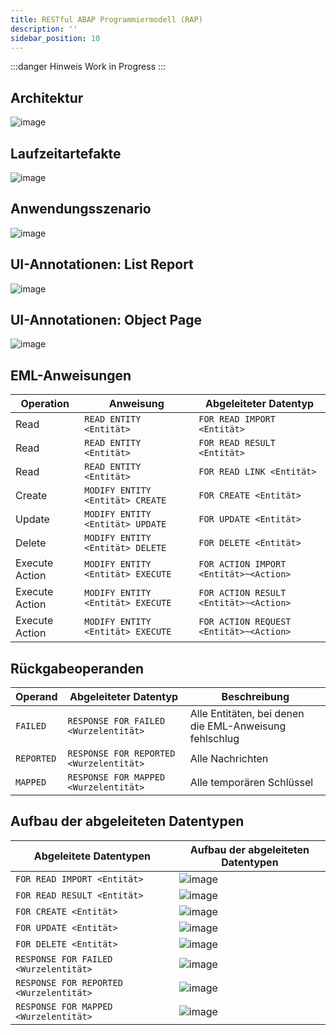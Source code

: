 ```yaml
---
title: RESTful ABAP Programmiermodell (RAP)
description: ''
sidebar_position: 10
---
```


:::danger Hinweis
Work in Progress
:::

## Architektur
![image](https://user-images.githubusercontent.com/47243617/202891827-c294a4bd-efe5-464c-bc30-43de79816a62.png)

## Laufzeitartefakte
![image](https://user-images.githubusercontent.com/47243617/202892502-6dbfc72d-928c-4dd7-a717-a88a0201e4bb.png)

## Anwendungsszenario
![image](https://user-images.githubusercontent.com/47243617/202892529-9e9f0ca1-6830-4cd9-9568-f735de72b9f3.png)

## UI-Annotationen: List Report
![image](https://user-images.githubusercontent.com/47243617/202893358-7a914f1c-78b6-47c9-b8aa-7c9f574a6ad0.png)

## UI-Annotationen: Object Page
![image](https://user-images.githubusercontent.com/47243617/202980258-4e2c817d-b86d-44d8-a3e2-f443461755fd.png)

## EML-Anweisungen
| Operation      | Anweisung                         | Abgeleiteter Datentyp                   |
| -------------- | --------------------------------- | --------------------------------------- |
| Read           | `READ ENTITY <Entität>`           | `FOR READ IMPORT <Entität>`             |
| Read           | `READ ENTITY <Entität>`           | `FOR READ RESULT <Entität>`             |
| Read           | `READ ENTITY <Entität>`           | `FOR READ LINK <Entität>`               |
| Create         | `MODIFY ENTITY <Entität> CREATE`  | `FOR CREATE <Entität>`                  |
| Update         | `MODIFY ENTITY <Entität> UPDATE`  | `FOR UPDATE <Entität>`                  |
| Delete         | `MODIFY ENTITY <Entität> DELETE`  | `FOR DELETE <Entität>`                  |
| Execute Action | `MODIFY ENTITY <Entität> EXECUTE` | `FOR ACTION IMPORT <Entität>~<Action>`  |
| Execute Action | `MODIFY ENTITY <Entität> EXECUTE` | `FOR ACTION RESULT <Entität>~<Action>`  |
| Execute Action | `MODIFY ENTITY <Entität> EXECUTE` | `FOR ACTION REQUEST <Entität>~<Action>` |

## Rückgabeoperanden
| Operand    | Abgeleiteter Datentyp                   | Beschreibung                                           |
| ---------- | --------------------------------------- | ------------------------------------------------------ |
| `FAILED`   | `RESPONSE FOR FAILED <Wurzelentität>`   | Alle Entitäten, bei denen die EML-Anweisung fehlschlug |
| `REPORTED` | `RESPONSE FOR REPORTED <Wurzelentität>` | Alle Nachrichten                                       |
| `MAPPED`   | `RESPONSE FOR MAPPED <Wurzelentität>`   | Alle temporären Schlüssel                              |

## Aufbau der abgeleiteten Datentypen
| Abgeleitete Datentypen                  | Aufbau der abgeleiteten Datentypen                                                                              |
| --------------------------------------- | --------------------------------------------------------------------------------------------------------------- |
| `FOR READ IMPORT <Entität>`             | ![image](https://user-images.githubusercontent.com/47243617/202980604-18edce03-d570-46f2-8685-f07c4e7f4848.png) |
| `FOR READ RESULT <Entität>`             | ![image](https://user-images.githubusercontent.com/47243617/202980589-4365ce22-3f87-490a-959c-f4354695ecbd.png) |
| `FOR CREATE <Entität>`                  | ![image](https://user-images.githubusercontent.com/47243617/202980642-77a95760-4750-4928-a706-f88b63aae06c.png) |
| `FOR UPDATE <Entität>`                  | ![image](https://user-images.githubusercontent.com/47243617/202980678-32034d53-119a-4652-a680-0b2491621017.png) |
| `FOR DELETE <Entität>`                  | ![image](https://user-images.githubusercontent.com/47243617/202980707-30e9a89b-1f19-4b54-a451-4e952b4dce7f.png) |
| `RESPONSE FOR FAILED <Wurzelentität>`   | ![image](https://user-images.githubusercontent.com/47243617/202980427-cee0fcae-3575-4978-bc59-427dc7c9843f.png) |
| `RESPONSE FOR REPORTED <Wurzelentität>` | ![image](https://user-images.githubusercontent.com/47243617/202980405-b85e2dcb-040e-4eec-a89a-c05ad50a1c40.png) |
| `RESPONSE FOR MAPPED <Wurzelentität>`   | ![image](https://user-images.githubusercontent.com/47243617/202980435-6594bfde-bb28-4e28-9721-8a7cf593e36d.png) |
